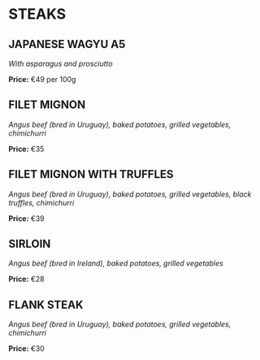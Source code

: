 # STEAKS

## JAPANESE WAGYU A5

*With asparagus and prosciutto*

**Price:** €49 per 100g

## FILET MIGNON

*Angus beef (bred in Uruguay), baked potatoes, grilled vegetables, chimichurri*

**Price:** €35

## FILET MIGNON WITH TRUFFLES

*Angus beef (bred in Uruguay), baked potatoes, grilled vegetables, black truffles, chimichurri*

**Price:** €39

## SIRLOIN

*Angus beef (bred in Ireland), baked potatoes, grilled vegetables*

**Price:** €28

## FLANK STEAK

*Angus beef (bred in Uruguay), baked potatoes, grilled vegetables, chimichurri*

**Price:** €30

